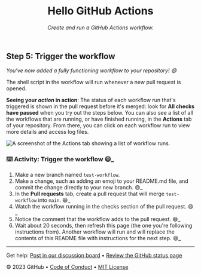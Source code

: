 <header>

# Hello GitHub Actions

_Create and run a GitHub Actions workflow._

</header>

## Step 5: Trigger the workflow

_You've now added a fully functioning workflow to your repository! :smile:_

The shell script in the workflow will run whenever a new pull request is opened.

**Seeing your _action_ in action**: The status of each workflow run that's triggered is shown in the pull request before it's merged: look for **All checks have passed** when you try out the steps below. You can also see a list of all the workflows that are running, or have finished running, in the **Actions** tab of your repository. From there, you can click on each workflow run to view more details and access log files.

![A screenshot of the Actions tab showing a list of workflow runs.](https://user-images.githubusercontent.com/16547949/62388049-4e64e600-b52a-11e9-8bf5-db0c5452360f.png)

### :keyboard: Activity: Trigger the workflow :smile:_

1. Make a new branch named `test-workflow`.
1. Make a change, such as adding an emoji to your README.md file, and commit the change directly to your new branch. :smile:_
1. In the **Pull requests** tab, create a pull request that will merge `test-workflow` into `main`. :smile:_
1. Watch the workflow running in the checks section of the pull request. :smile:_
1. Notice the comment that the workflow adds to the pull request. :smile:_
1. Wait about 20 seconds, then refresh this page (the one you're following instructions from). Another workflow will run and will replace the contents of this README file with instructions for the next step. :smile:_

<footer>

---

Get help: [Post in our discussion board](https://github.com/orgs/skills/discussions/categories/hello-github-actions) &bull; [Review the GitHub status page](https://www.githubstatus.com/)

&copy; 2023 GitHub &bull; [Code of Conduct](https://www.contributor-covenant.org/version/2/1/code_of_conduct/code_of_conduct.md) &bull; [MIT License](https://gh.io/mit)

</footer>
